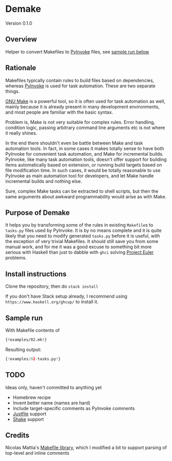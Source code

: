 # Demake

Version 0.1.0

## Overview

Helper to convert Makefiles to [PyInvoke](https://www.pyinvoke.org/) files, see [sample run below](#sample-run)

## Rationale

Makefiles typically contain rules to build files based on dependencies, whereas [PyInvoke](https://www.pyinvoke.org/) is used for task automation. These are two separate things.

[GNU Make](https://www.gnu.org/software/make/) is a powerful tool, so it is often used for task automation as well, mainly because it is already present in many development environments, and most people are familiar with the basic syntax.

Problem is, Make is not very suitable for complex rules. Error handling, condition logic, passing arbitrary command line arguments etc is not where it really shines.

In the end there shouldn't even be battle between Make and task automation tools. In fact, in some cases it makes totally sense to have both PyInvoke for convenient task automation, and Make for incremental builds. PyInvoke, like many task automation tools, doesn't offer support for building items automatically based on extension, or running build targets based on file modification time. In such cases, it would be totally reasonable to use PyInvoke as main automation tool for developers, and let Make handle incremental builds and nothing else.

Sure, complex Make tasks can be extracted to shell scripts, but then the same arguments about awkward programmability would arise as with Make.

## Purpose of Demake

It helps you by transforming some of the rules in existing `Makefile`s to `tasks.py` files used by PyInvoke. It is by no means complete and it is quite likely that you need to modify generated `tasks.py` before it is useful, with the exception of very trivial Makefiles. It should still save you from some manual work, and for me it was a good excuse to something bit more serious with Haskell than just to dabble with `ghci` solving [Project Euler](https://projecteuler.net/) problems.

## Install instructions

Clone the repository, then do `stack install`

If you don't have Stack setup already, I recommend using `https://www.haskell.org/ghcup/` to install it.

## Sample run<a id="sample-run"></a>

With Makefile contents of

```Makefile
{!examples/02.mk!}
```

Resulting output:

```python
{!examples/02-tasks.py!}
```

## TODO

Ideas only, haven't committed to anything yet

-   Homebrew recipe
-   Invent better name (names are hard)
-   Include target-specific comments as PyInvoke comments
-   [Justfile](https://github.com/casey/just) support
-   [Shake](https://github.com/casey/just) support

## Credits

Nicolas Mattia's [Makefile library](https://github.com/nmattia/makefile), which I modified a bit to support parsing of top-level and inline comments
